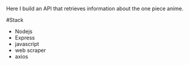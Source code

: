 Here I build an API that retrieves information about the one piece anime. 

#Stack
- Nodejs
- Express
- javascript
- web scraper
- axios
